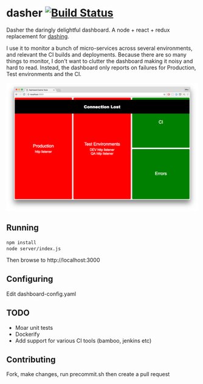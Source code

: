 # dasher [![Build Status](https://travis-ci.org/mikefarah/dasher.svg?branch=master)](https://travis-ci.org/mikefarah/dasher)
Dasher the daringly delightful dashboard. A node + react + redux replacement for [dashing](https://github.com/Shopify/dashing/blob/master/README.md).

I use it to monitor a bunch of micro-services across several environments, and relevant the CI builds and deployments. Because there are so many things to monitor, I don't want to clutter the dashboard making it noisy and hard to read. Instead, the dashboard only reports on failures for Production, Test environments and the CI.

![Screenshot](screenshot.png)

## Running

```
npm install
node server/index.js
```

Then browse to http://localhost:3000

## Configuring

Edit dashboard-config.yaml

## TODO

- Moar unit tests
- Dockerify
- Add support for various CI tools (bamboo, jenkins etc)


## Contributing

Fork, make changes, run precommit.sh then create a pull request
